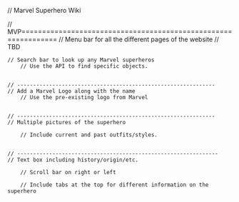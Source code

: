 //  Marvel Superhero Wiki

// MVP===============================================================
    // Menu bar for all the different pages of the website
        // TBD

    // Search bar to look up any Marvel superheros
        // Use the API to find specific objects.


    // --------------------------------------------------------------
    // Add a Marvel Logo along with the name
        // Use the pre-existing logo from Marvel


    // --------------------------------------------------------------
    // Multiple pictures of the superhero

        // Include current and past outfits/styles.


    // ---------------------------------------------------------------
    // Text box including history/origin/etc.

        // Scroll bar on right or left

        // Include tabs at the top for different information on the superhero 
    
